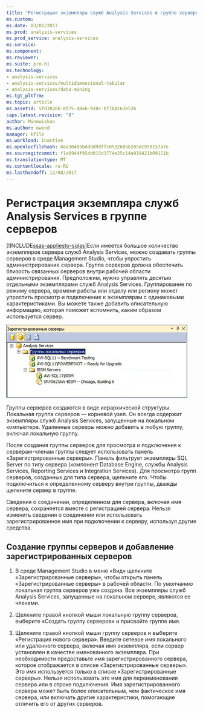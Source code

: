 ```yaml
---
title: "Регистрация экземпляра служб Analysis Services в группе серверов | Документы Microsoft"
ms.custom: 
ms.date: 03/01/2017
ms.prod: analysis-services
ms.prod_service: analysis-services
ms.service: 
ms.component: 
ms.reviewer: 
ms.suite: pro-bi
ms.technology:
- analysis-services
- analysis-services/multidimensional-tabular
- analysis-services/data-mining
ms.tgt_pltfrm: 
ms.topic: article
ms.assetid: 5fd3826b-8f75-48eb-910c-bf784163e53b
caps.latest.revision: "8"
author: Minewiskan
ms.author: owend
manager: kfile
ms.workload: Inactive
ms.openlocfilehash: 8aa30485bdddd9dffc053268bb205dc950157a7e
ms.sourcegitcommit: f1a6944f95dd015d3774a25c14a919421b09151b
ms.translationtype: MT
ms.contentlocale: ru-RU
ms.lasthandoff: 12/08/2017
---
```

# <a name="register-an-analysis-services-instance-in-a-server-group"></a>Регистрация экземпляра служб Analysis Services в группе серверов
[!INCLUDE[ssas-appliesto-sqlas](../../includes/ssas-appliesto-sqlas.md)]Если имеется большое количество экземпляров сервера служб Analysis Services, можно создавать группы серверов в среде Management Studio, чтобы упростить администрирование сервера. Группа серверов должна обеспечить близость связанных серверов внутри рабочей области администрирования. Предположим, нужно управлять десятью отдельными экземплярами служб Analysis Services. Группирование по режиму сервера, времени работы или отделу или региону может упростить просмотр и подключение к экземплярам с одинаковыми характеристиками. Вы можете также добавить описательную информацию, которая поможет вспомнить, каким образом используется сервер.  
  
 ![Область зарегистрированного сервера со рядовых серверов](../../analysis-services/instances/media/ssas-ssms-registerserver.gif "область зарегистрированных серверов с рядовыми серверами")  
  
 Группы серверов создаются в виде иерархической структуры. Локальная группа серверов — корневой узел. Он всегда содержит экземпляры служб Analysis Services, запущенные на локальном компьютере. Удаленные серверы можно добавить в любую группу, включая локальную группу.  
  
 После создания группы серверов для просмотра и подключения к серверам-членам группы следует использовать панель «Зарегистрированные серверы». Панель фильтрует экземпляры SQL Server по типу сервера (компонент Database Engine, службы Analysis Services, Reporting Services и Integration Services). Для просмотра групп серверов, созданных для типа сервера, щелкните его. Чтобы подключиться к определенному серверу внутри группы, дважды щелкните сервер в группе.  
  
 Сведения о соединении, определенном для сервера, включая имя сервера, сохраняется вместе с регистрацией сервера. Нельзя изменить сведения о соединении или использовать зарегистрированное имя при подключении к серверу, используя другие средства.  
  
## <a name="create-a-server-group-and-add-registered-servers"></a>Создание группы серверов и добавление зарегистрированных серверов  
  
1.  В среде Management Studio в меню «Вид» щелкните «Зарегистрированные серверы», чтобы открыть панель «Зарегистрированные серверы» в рабочей области. По умолчанию локальная группа серверов уже создана. Все экземпляры служб Analysis Services, запущенные на локальном сервере, являются ее членами.  
  
2.  Щелкните правой кнопкой мыши локальную группу серверов, выберите «Создать группу серверов» и присвойте группе имя.  
  
3.  Щелкните правой кнопкой мыши группу серверов и выберите «Регистрация нового сервера». Введите сетевое имя локального или удаленного сервера, включая имя экземпляра, если сервер установлен в качестве именованного экземпляра. При необходимости предоставьте имя зарегистрированного сервера, которое отображается в списке «Зарегистрированные серверы». Это имя используется только в списке «Зарегистрированные серверы». Нельзя использовать это имя для переименования сервера или в строке подключения. Имя зарегистрированного сервера может быть более описательным, чем фактическое имя сервера, или включать другие характеристики, помогающие отличить его от других серверов.  
  
  
